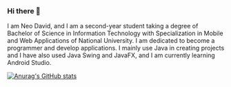 ### Hi there 👋

I am Neo David, and I am a second-year student taking a degree of Bachelor of Science in Information Technology with Specialization in Mobile and Web Applications of National University. I am dedicated to become a programmer and develop applications. I mainly use Java in creating projects and I have also used Java Swing and JavaFX, and I am currently learning Android Studio.

[![Anurag's GitHub stats](https://github-readme-stats.vercel.app/api?username=neomdavid)](https://github.com/anuraghazra/github-readme-stats)
